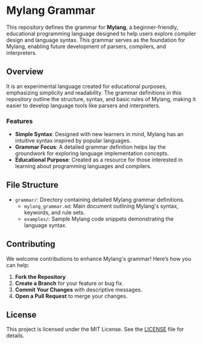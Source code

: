 # Mylang Grammar
This repository defines the grammar for **Mylang**, a beginner-friendly, educational programming language designed to help users explore compiler design and language syntax. This grammar serves as the foundation for Mylang, enabling future development of parsers, compilers, and interpreters.

## Overview
It is an experimental language created for educational purposes, emphasizing simplicity and readability. The grammar definitions in this repository outline the structure, syntax, and basic rules of Mylang, making it easier to develop language tools like parsers and interpreters.

### Features
- **Simple Syntax**: Designed with new learners in mind, Mylang has an intuitive syntax inspired by popular languages.
- **Grammar Focus**: A detailed grammar definition helps lay the groundwork for exploring language implementation concepts.
- **Educational Purpose**: Created as a resource for those interested in learning about programming languages and compilers.


## File Structure
- `grammar/`: Directory containing detailed Mylang grammar definitions.
  - `mylang_grammar.md`: Main document outlining Mylang's syntax, keywords, and rule sets.
  - `examples/`: Sample Mylang code snippets demonstrating the language syntax.

## Contributing
We welcome contributions to enhance Mylang's grammar! Here’s how you can help:
1. **Fork the Repository**
2. **Create a Branch** for your feature or bug fix.
3. **Commit Your Changes** with descriptive messages.
4. **Open a Pull Request** to merge your changes.


## License
This project is licensed under the MIT License. See the [LICENSE](LICENSE) file for details.